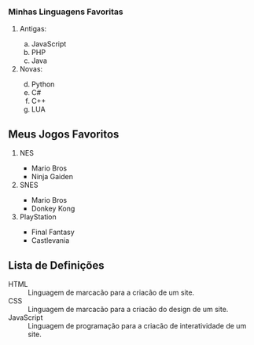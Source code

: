 ### Minhas Linguagens Favoritas

<ol>
        <li>Antigas:</li>
        <ol type="a">
            <li>JavaScript</li>
            <li>PHP</li>
            <li>Java</li>
        </ol>
        <li>Novas:</li>
        <ol type="a" start="4">
            <li>Python</li>
            <li>C#</li>
            <li>C++</li>
            <li>LUA</li>
        </ol>
    </ol>
<h2>Meus Jogos Favoritos</h2>
<ol>
<li>NES</li>
<ul type="square">
    <li>Mario Bros</li>
    <li>Ninja Gaiden</li>
</ul>
<li>SNES</li>
<ul type="square">
    <li>Mario Bros</li>
    <li>Donkey Kong</li>
</ul>
<li>PlayStation</li>
<ul type="square">
    <li>Final Fantasy</li>
    <li>Castlevania</li>
</ul>
</ol>
<h2>Lista de Definições</h2>
<!-- Lista de Definições é usada para criar listas de significados e exemplos tipo definicoes para uma linguagem de programação para o Google é bom ter uma lista de definições para melhorar o SEO da sua página -->
<!-- Usar DT e DD facilita nos mecanismos de buscas, para quando um usuario vai pesquisar vai dar a definição explicando o significado de forma rapida e simples de acordo com o que você está colocando -->
<dl> <!-- Definition List -->
<dt>HTML</dt> <!-- Definition Term -->
<dd>Linguagem de marcacão para a criacão de um site.</dd> <!-- Definition Description -->
<dt>CSS</dt>
<dd>Linguagem de marcacão para a criacão do design de um site.</dd>
<dt>JavaScript</dt>
<dd>Linguagem de programação para a criacão de interatividade de um site.</dd>
</dl>
